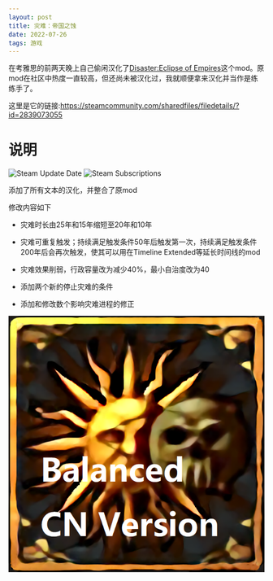 ```yaml
---
layout: post
title: 灾难：帝国之蚀
date: 2022-07-26
tags: 游戏
---
```


在考雅思的前两天晚上自己偷闲汉化了[Disaster:Eclipse of Empires](https://steamcommunity.com/sharedfiles/filedetails/?id=2805088800
)这个mod。原mod在社区中热度一直较高，但还尚未被汉化过，我就顺便拿来汉化并当作是练练手了。

这里是它的链接:<https://steamcommunity.com/sharedfiles/filedetails/?id=2839073055>

# 说明

![Steam Update Date](https://img.shields.io/steam/update-date/2839073055?color=blue&logo=steam)  ![Steam Subscriptions](https://img.shields.io/steam/subscriptions/2839073055?logo=steam)


添加了所有文本的汉化，并整合了原mod

修改内容如下

- 灾难时长由25年和15年缩短至20年和10年

- 灾难可重复触发；持续满足触发条件50年后触发第一次，持续满足触发条件200年后会再次触发，使其可以用在Timeline Extended等延长时间线的mod

- 灾难效果削弱，行政容量改为减少40%，最小自治度改为40

- 添加两个新的停止灾难的条件

- 添加和修改数个影响灾难进程的修正


![thumbnail](https://github.com/SirMegaMU/Disaster-EclipseOfEmpires-CN/blob/main/thumbnail.png?raw=true)
